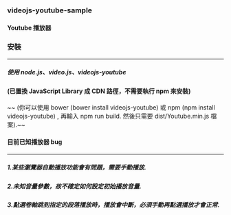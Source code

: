 ### videojs-youtube-sample

#### Youtube 播放器

### 安裝
---
##### 使用 node.js、video.js、videojs-youtube
#### (已置換 JavaScript Library 成 CDN 路徑，不需要執行 npm 來安裝)
~~ (你可以使用 bower (bower install videojs-youtube) 或 npm (npm install videojs-youtube) , 再輸入 npm run build. 然後只需要 dist/Youtube.min.js 檔案).~~

#### 目前已知播放器 bug
---
##### 1.某些瀏覽器自動播放功能會有問題，需要手動播放.
##### 2.未知音量參數，故不確定如何設定初始播放音量.
##### 3.點選卷軸跳到指定的段落播放時，播放會中斷，必須手動再點選播放才會正常.


